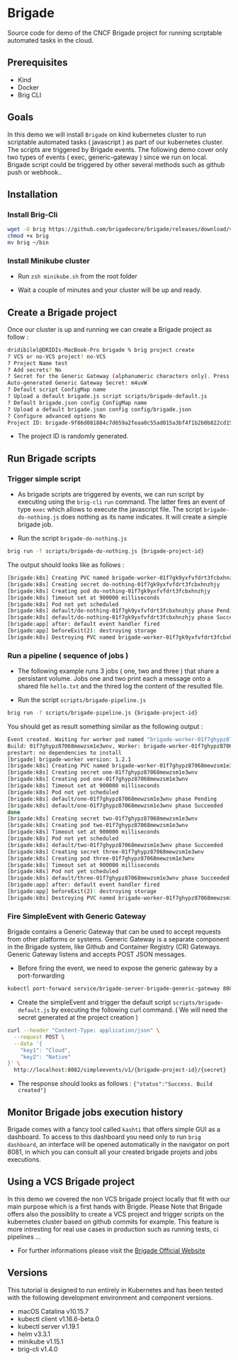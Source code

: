 # Brigade

Source code for demo of the CNCF Brigade project for running scriptable automated tasks in the cloud.

## Prerequisites

- Kind
- Docker
- Brig CLI

## Goals

In this demo we will install `Brigade` on kind kubernetes cluster to run scriptable automated tasks ( javascript ) as part of our kubernetes cluster. The scripts are triggered by Brigade events. The following demo cover only two types of events ( exec, generic-gateway ) since we run on local. Brigade script could be triggered by other several methods such as github push or webhook..

## Installation

### Install Brig-Cli

```bash
wget -O brig https://github.com/brigadecore/brigade/releases/download/v1.4.0/brig-darwin-amd64
chmod +x brig
mv brig ~/bin
```

### Install Minikube cluster 

- Run `zsh minikube.sh`  from the root folder

- Wait a couple of minutes and your cluster will be up and ready.

## Create a Brigade project

Once our cluster is up and running we can create a Brigade project as follow :

```bash
dridibilel@DRIDIs-MacBook-Pro brigade % brig project create
? VCS or no-VCS project? no-VCS
? Project Name test
? Add secrets? No
? Secret for the Generic Gateway (alphanumeric characters only). Press Enter if you want it to be auto-generated 
Auto-generated Generic Gateway Secret: m4uvW
? Default script ConfigMap name 
? Upload a default brigade.js script scripts/brigade-default.js
? Default brigade.json config ConfigMap name 
? Upload a default brigade.json config config/brigade.json
? Configure advanced options No
Project ID: brigade-9f86d081884c7d659a2feaa0c55ad015a3bf4f1b2b0b822cd15d6c
```

- The project ID is randomly generated.

## Run Brigade scripts

### Trigger simple script

- As brigade scripts are triggered by events, we can run script by executing using the `brig-cli` `run` command. The latter fires an event of type `exec` which allows to execute the javascript file.
The script `brigade-do-nothing.js` does nothing as its name indicates. It will create a simple brigade job.  

- Run the script `brigade-do-nothing.js`

```bash
brig run -f scripts/brigade-do-nothing.js {brigade-project-id}
```

The output should looks like as follows : 

```bash
[brigade:k8s] Creating PVC named brigade-worker-01f7gk9yxfvfdrt3fcbxhnzhjy
[brigade:k8s] Creating secret do-nothing-01f7gk9yxfvfdrt3fcbxhnzhjy
[brigade:k8s] Creating pod do-nothing-01f7gk9yxfvfdrt3fcbxhnzhjy
[brigade:k8s] Timeout set at 900000 milliseconds
[brigade:k8s] Pod not yet scheduled
[brigade:k8s] default/do-nothing-01f7gk9yxfvfdrt3fcbxhnzhjy phase Pending
[brigade:k8s] default/do-nothing-01f7gk9yxfvfdrt3fcbxhnzhjy phase Succeeded
[brigade:app] after: default event handler fired
[brigade:app] beforeExit(2): destroying storage
[brigade:k8s] Destroying PVC named brigade-worker-01f7gk9yxfvfdrt3fcbxhnzhjy
```

### Run a pipeline ( sequence of jobs )  

- The following example runs 3 jobs ( one, two and three ) that share a persistant volume. Jobs one and two print each a message 
onto a shared file `hello.txt` and the thired log the content of the resulted file. 

- Run the script `scripts/brigade-pipeline.js`

```bash
brig run -f scripts/brigade-pipeline.js {brigade-project-id}
```

You should get as result something similar as the following output : 

```bash
Event created. Waiting for worker pod named "brigade-worker-01f7ghypz87068mewzsm1e3wnv".
Build: 01f7ghypz87068mewzsm1e3wnv, Worker: brigade-worker-01f7ghypz87068mewzsm1e3wnv
prestart: no dependencies to install
[brigade] brigade-worker version: 1.2.1
[brigade:k8s] Creating PVC named brigade-worker-01f7ghypz87068mewzsm1e3wnv
[brigade:k8s] Creating secret one-01f7ghypz87068mewzsm1e3wnv
[brigade:k8s] Creating pod one-01f7ghypz87068mewzsm1e3wnv
[brigade:k8s] Timeout set at 900000 milliseconds
[brigade:k8s] Pod not yet scheduled
[brigade:k8s] default/one-01f7ghypz87068mewzsm1e3wnv phase Pending
[brigade:k8s] default/one-01f7ghypz87068mewzsm1e3wnv phase Succeeded
done         
[brigade:k8s] Creating secret two-01f7ghypz87068mewzsm1e3wnv
[brigade:k8s] Creating pod two-01f7ghypz87068mewzsm1e3wnv
[brigade:k8s] Timeout set at 900000 milliseconds
[brigade:k8s] Pod not yet scheduled
[brigade:k8s] default/two-01f7ghypz87068mewzsm1e3wnv phase Succeeded
[brigade:k8s] Creating secret three-01f7ghypz87068mewzsm1e3wnv
[brigade:k8s] Creating pod three-01f7ghypz87068mewzsm1e3wnv
[brigade:k8s] Timeout set at 900000 milliseconds
[brigade:k8s] Pod not yet scheduled
[brigade:k8s] default/three-01f7ghypz87068mewzsm1e3wnv phase Succeeded
[brigade:app] after: default event handler fired
[brigade:app] beforeExit(2): destroying storage
[brigade:k8s] Destroying PVC named brigade-worker-01f7ghypz87068mewzsm1e3wnv
```

### Fire SimpleEvent with Generic Gateway

Brigade contains a Generic Gateway that can be used to accept requests from other platforms or systems. Generic Gateway is a separate component in the Brigade system, like Github and Container Registry (CR) Gateways.
Generic Gateway listens and accepts POST JSON messages. 

- Before firing the event, we need to expose the generic gateway by a port-forwarding

```bash
kubectl port-forward service/brigade-server-brigade-generic-gateway 8082:8081
```

- Create the simpleEvent and trigger the default script `scripts/brigade-default.js` by executing the following curl command. ( We will need the secret generated at the project creation )
  
```bash
curl --header "Content-Type: application/json" \
  --request POST \
  --data '{
    "key1": "Cloud",
    "key2": "Native"
}' \
  http://localhost:8082/simpleevents/v1/{brigade-project-id}/{secret}
```

- The response should looks as follows : `{"status":"Success. Build created"}`

## Monitor Brigade jobs execution history

Brigade comes with a fancy tool called `kashti` that offers simple GUI as a dashboard. To access to this dashboard you
need only to run `brig dashboard`, an interface will be opened automatically in the navigator on port 8081, in which you can
consult all your created brigade projets and jobs executions.

## Using a VCS Brigade project

In this demo we covered the non VCS brigade project locally that fit with our main purpose which is a first hands with Brigde.
Please Note that Brigade offers also the possiblity to create a VCS project and trigger scripts on the kubernetes cluster based on github commits for example. This feature is more intresting for real use cases in production such as running tests, ci pipelines ...

- For further informations please visit the [Brigade Official Website](https://docs.brigade.sh/intro/tutorial03/)

## Versions

This tutorial is designed to run entirely in Kubernetes and has been tested with the following development environment and component versions.

- macOS Catalina v10.15.7
- kubectl client v1.16.6-beta.0
- kubectl server v1.19.1
- helm v3.3.1
- minikube v1.15.1
- brig-cli v1.4.0